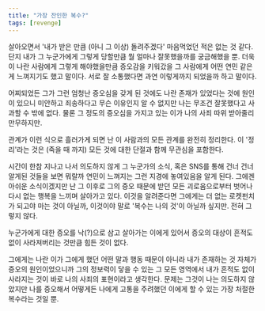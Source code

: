 ```yaml
---
title: "가장 잔인한 복수?"
tags: [revenge]
---
```


살아오면서 '내가 받은 만큼 (아니 그 이상) 돌려주겠다' 마음먹었던 적은 없는 것 같다. 단지 내가 그 누군가에게 그렇게 당할만큼 뭘 얼마나 잘못했을까를 궁금해했을 뿐. 더욱이 나란 사람에게 그렇게 해야했을만큼 증오감을 키워갔을 그 사람에게 어떤 연민 같은 게 느껴지기도 했고 말이다. 서로 잘 소통했다면 과연 이렇게까지 되었을까 하고 말이다.

어찌되었든 그가 그런 엄청난 증오심을 갖게 된 것에도 나란 존재가 있었다는 것에 원인이 있으니 미안하고 죄송하다고 무슨 이유인지 알 수 없지만 나는 무조건 잘못했다고 사과할 수 밖에 없다. 물론 그 정도의 증오심을 가지고 있는 이가 나의 사죄 따위 받아줄리 만무하지만.

관계가 이런 식으로 흘러가게 되면 난 이 사람과의 모든 관계를 완전히 정리한다. 이 '정리'라는 것은 (죽을 때 까지) 모든 것에 대한 단절과 함께 무관심을 포함한다. 

시간이 한참 지나고 나서 의도하지 않게 그 누군가의 소식, 혹은 SNS를 통해 건너 건너 알게된 것들을 보면 뭐랄까 연민이 느껴지는 그런 지경에 놓여있음을 알게 된다. 그에겐 아쉬운 소식이겠지만 난 그 이후로 그의 증오 때문에 받던 모든 괴로움으로부터 벗어나 다시 없는 행복을 느끼며 살아가고 있다. 이것을 알려준다면 그에게는 더 없는 로켓펀치가 되고야 마는 것이 아닐까, 이것이야 말로 '복수는 나의 것'이 아닐까 싶지만. 전혀 그렇지 않다.

누군가에게 대한 증오를 낙(?)으로 삼고 살아가는 이에게 있어서 증오의 대상이 흔적도 없이 사라져버리는 것만큼 힘든 것이 없다.

그에게는 나란 이가 그에게 했던 어떤 말과 행동 때문이 아니라 내가 존재하는 것 자체가 증오의 원인이었으니까 그의 정보력이 닿을 수 있는 그 모든 영역에서 내가 흔적도 없이 사라지는 것이 바로 나의 사죄의 표현이라고 생각한다. 문제는 그것이 나는 의도하지 않았지만 나를 증오해서 어떻게든 나에게 고통을 주려했던 이에게 할 수 있는 가장 처절한 복수라는 것일 뿐.

